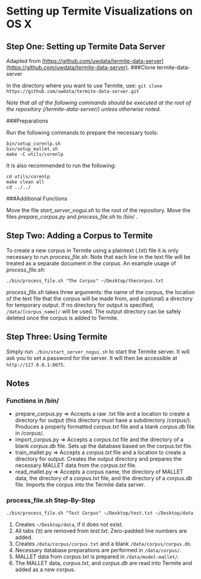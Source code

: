 # Setting up Termite Visualizations on OS X

## Step One: Setting up Termite Data Server
Adapted from [https://github.com/uwdata/termite-data-server](https://github.com/uwdata/termite-data-server).
###Clone termite-data-server

In the directory where you want to use Termite, use:
`git clone https://github.com/uwdata/termite-data-server.git`

*Note that all of the following commands should be executed at the root of the repository (/termite-data-server/) unless otherwise noted.*

###Preparations

Run the following commands to prepare the necessary tools:

	bin/setup_corenlp.sh
	bin/setup_mallet.sh
	make -C utils/corenlp

It is also recommended to run the following:

	cd utils/corenlp
	make clean all
	cd ../../

###Additional Functions

Move the file *start_server_nogui.sh* to the root of the repository. Move the files *prepare_corpus.py* and *process_file.sh* to /bin/ .

## Step Two: Adding a Corpus to Termite
To create a new corpus in Termite using a plaintext (.txt) file it is only necessary to run *process_file.sh*. Note that each line in the text file will be treated as a separate document in the corpus. An example usage of *process_file.sh*:

`./bin/process_file.sh "The Corpus" ~/Desktop/thecorpus.txt`

*process_file.sh* takes three arguments: the name of the corpus, the location of the text file that the corpus will be made from, and (optional) a directory for temporary output. If no directory for output is specified, `/data/[corpus_name]/` will be used. The output directory can be safely deleted once the corpus is added to Termite.

## Step Three: Using Termite
Simply run `./bin/start_server_nogui.sh` to start the Termite server. It will ask you to set a password for the server. It will then be accessible at `http://127.0.0.1:8075`.

## Notes

### Functions in /bin/
- prepare_corpus.py => Accepts a raw .txt file and a location to create a directory for output (this directory must have a subdirectory /corpus/). Produces a properly formatted *corpus.txt* file and a blank *corpus.db* file in /corpus/.
- import_corpus.py => Accepts a *corpus.txt* file and the directory of a blank *corpus.db* file. Sets up the database based on the corpus.txt file.
- train_mallet.py => Accepts a *corpus.txt* file and a location to create a directory for output. Creates the output directory and prepares the necessary MALLET data from the *corpus.txt* file.
- read_mallet.py => Accepts a corpus name, the directory of MALLET data, the directory of a *corpus.txt* file, and the directory of a *corpus.db* file. Imports the corpus into the Termite data server.

### process_file.sh Step-By-Step

`./bin/process_file.sh "Test Corpus" ~/Desktop/test.txt ~/Desktop/data`

1. Creates `~/Desktop/data`, if it does not exist.
2. All tabs (\t) are removed from *test.txt*. Zero-padded line numbers are added.
3. Creates `/data/corpus/corpus.txt` and a blank `/data/corpus/corpus.db`.
4. Necessary database preparations are performed in `/data/corpus/`.
5. MALLET data from *corpus.txt* is prepared in `/data/model-mallet/`.
6. The MALLET data, *corpus.txt*, and *corpus.db* are read into Termite and added as a new corpus.
